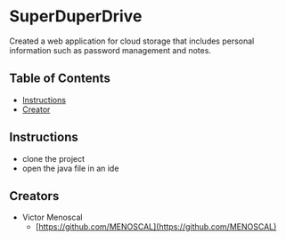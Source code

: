 # SuperDuperDrive

Created a web application for cloud storage that includes personal information such as password management and notes.

## Table of Contents

* [Instructions](#instructions)
* [Creator](#creators)

## Instructions

* clone the project
* open the java file in an ide

## Creators

* Victor Menoscal
    - [https://github.com/MENOSCAL](https://github.com/MENOSCAL)